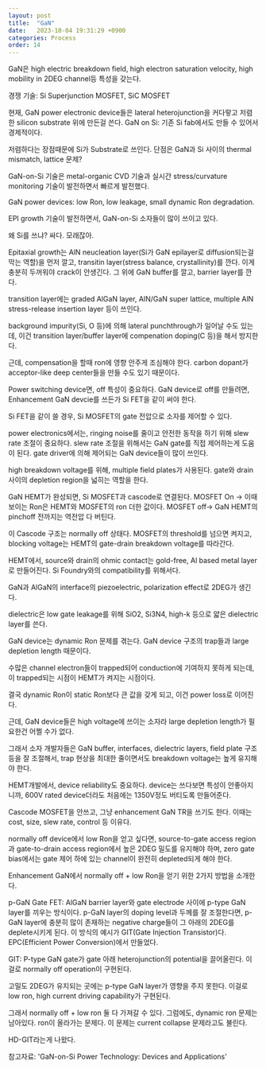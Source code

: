 ```yaml
---
layout: post
title:  "GaN"
date:   2023-10-04 19:31:29 +0900
categories: Process
order: 14
---
```



GaN은 high electric breakdown field, high electron saturation velocity, high mobility in 2DEG channel등 특성을 갖는다.

경쟁 기술: Si Superjunction MOSFET, SiC MOSFET

현재, GaN power electronic device들은 lateral heterojunction을 커다랗고 저렴한 silicon substrate 위에 만든걸 쓴다.
GaN on Si: 기존 Si fab에서도 만들 수 있어서 경제적이다.

저렴하다는 장점때문에 Si가 Substrate로 쓰인다.
단점은 GaN과 Si 사이의 thermal mismatch, lattice 문제?

GaN-on-Si 기술은 metal-organic CVD 기술과 실시간 stress/curvature monitoring 기술이 발전하면서 빠르게 발전했다.

GaN power devices: low Ron, low leakage, small dynamic Ron degradation.

EPI growth 기술이 발전하면서, GaN-on-Si 소자들이 많이 쓰이고 있다.

왜 Si를 쓰냐? 싸다. 모래잖아.

Epitaxial growth는 AlN neucleation layer(Si가 GaN epilayer로 diffusion되는걸 막는 역할)을 먼저 깔고,
transitin layer(stress balance, crystallinity)를 깐다. 이게 충분히 두꺼워야 crack이 안생긴다.
그 위에 GaN buffer를 깔고, barrier layer를 깐다.

transition layer에는 graded AlGaN layer, AlN/GaN super lattice, multiple AlN stress-release insertion layer 등이 쓰인다.

background impurity(Si, O 등)에 의해 lateral punchthrough가 일어날 수도 있는데,
이건 transition layer/buffer layer에 compenation doping(C 등)을 해서 방지한다.

근데, compensation을 할때 ron에 영향 안주게 조심해야 한다.
carbon dopant가 acceptor-like deep center들을 만들 수도 있기 때문이다.

Power switching device면, off 특성이 중요하다.
GaN device로 off를 만들려면, Enhancement GaN devcie를 쓰든가 Si FET을 같이 써야 한다.

Si FET을 같이 쓸 경우, Si MOSFET의 gate 전압으로 소자를 제어할 수 있다.

power electronics에서는, ringing noise를 줄이고 안전한 동작을 하기 위해 slew rate 조절이 중요하다.
slew rate 조절을 위해서는 GaN gate를 직접 제어하는게 도움이 된다.
gate driver에 의해 제어되는 GaN device들이 많이 쓰인다.

high breakdown voltage를 위해, multiple field plates가 사용된다.
gate와 drain 사이의 depletion region을 넓히는 역할을 한다.

GaN HEMT가 완성되면, Si MOSFET과 cascode로 연결된다.
MOSFET On -> 이때 보이는 Ron은 HEMT와 MOSFET의 ron 더한 값이다.
MOSFET off-> GaN HEMT의 pinchoff 전까지는 역전압 다 버틴다.

이 Cascode 구조는 normally off 상태다.
MOSFET의 threshold를 넘으면 켜지고,
blocking voltage는 HEMT의 gate-drain breakdown voltage를 따라간다.

HEMT에서, source와 drain의 ohmic contact는 gold-free, Al based metal layer로 만들어진다.
Si Foundry와의 compatibility를 위해서다.

GaN과 AlGaN의 interface의 piezoelectric, polarization effect로 2DEG가 생긴다.

dielectric은 low gate leakage를 위해 SiO2, Si3N4, high-k 등으로 얇은 dielectric layer를 쓴다.



GaN device는 dynamic Ron 문제를 겪는다.
GaN device 구조의 trap들과 large depletion length 때문이다.

수많은 channel electron들이 trapped되어 conduction에 기여하지 못하게 되는데,
이 trapped되는 시점이 HEMT가 켜지는 시점이다.

결국 dynamic Ron이 static Ron보다 큰 값을 갖게 되고, 이건 power loss로 이어진다.

근데, GaN device들은 high voltage에 쓰이는 소자라 large depletion length가 필요한건 어쩔 수가 없다.

그래서 소자 개발자들은 GaN buffer, interfaces, dielectric layers, field plate 구조 등을 잘 조절해서,
trap 현상을 최대한 줄이면서도 breakdown voltage는 높게 유지해야 한다.


HEMT개발에서, device reliability도 중요하다.
device는 쓰다보면 특성이 안좋아지니까, 600V rated device더라도 처음에는 1350V정도 버티도록 만들어준다.

Cascode MOSFET을 안쓰고, 그냥 enhancement GaN TR을 쓰기도 한다.
이때는 cost, size, slew rate, control 등 이유다.


normally off device에서 low Ron을 얻고 싶다면,
source-to-gate access region과 gate-to-drain access region에서 높은 2DEG 밀도를 유지해야 하며,
zero gate bias에서는 gate 제어 하에 있는 channel이 완전히 depleted되게 해야 한다.


Enhancement GaN에서 normally off + low Ron을 얻기 위한 2가지 방법을 소개한다.

p-GaN Gate FET:
AlGaN barrier layer와 gate electrode 사이에 p-type GaN layer를 끼우는 방식이다.
p-GaN layer의 doping level과 두께를 잘 조절한다면,
p-GaN layer에 충분히 많이 존재하는 negative charge들이 그 아래의 2DEG를 deplete시키게 된다.
이 방식의 예시가 GIT(Gate Injection Transistor)다. EPC(Efficient Power Conversion)에서 만들었다.

GIT:
P-type GaN gate가 gate 아래 heterojunction의 potential을 끌어올린다.
이걸로 normally off operation이 구현된다.

고밀도 2DEG가 유지되는 곳에는 p-type GaN layer가 영향을 주지 못한다.
이걸로 low ron, high current driving capability가 구현된다.

그래서 normally off + low ron 둘 다 가져갈 수 있다.
그럼에도, dynamic ron 문제는 남아있다. ron이 올라가는 문제다.
이 문제는 current collapse 문제라고도 불린다.

HD-GIT라는게 나왔다.


참고자료: 'GaN-on-Si Power Technology: Devices and Applications'